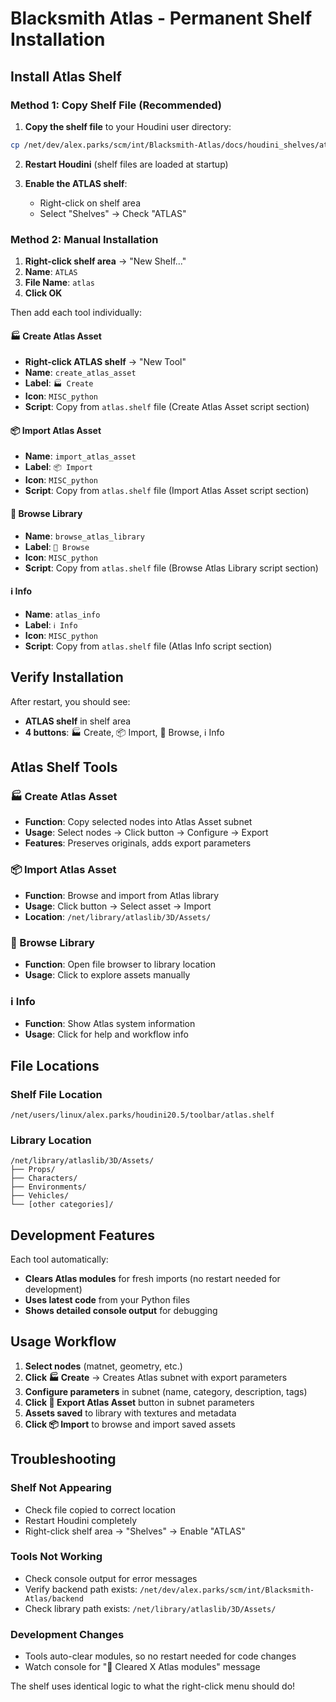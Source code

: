 # Blacksmith Atlas - Permanent Shelf Installation

## Install Atlas Shelf

### Method 1: Copy Shelf File (Recommended)

1. **Copy the shelf file** to your Houdini user directory:
```bash
cp /net/dev/alex.parks/scm/int/Blacksmith-Atlas/docs/houdini_shelves/atlas.shelf /net/users/linux/alex.parks/houdini20.5/toolbar/
```

2. **Restart Houdini** (shelf files are loaded at startup)

3. **Enable the ATLAS shelf**:
   - Right-click on shelf area
   - Select "Shelves" → Check "ATLAS"

### Method 2: Manual Installation

1. **Right-click shelf area** → "New Shelf..."
2. **Name**: `ATLAS`
3. **File Name**: `atlas`
4. **Click OK**

Then add each tool individually:

#### 🏭 Create Atlas Asset
- **Right-click ATLAS shelf** → "New Tool"
- **Name**: `create_atlas_asset`
- **Label**: `🏭 Create`
- **Icon**: `MISC_python`
- **Script**: Copy from `atlas.shelf` file (Create Atlas Asset script section)

#### 📦 Import Atlas Asset  
- **Name**: `import_atlas_asset`
- **Label**: `📦 Import`
- **Icon**: `MISC_python`
- **Script**: Copy from `atlas.shelf` file (Import Atlas Asset script section)

#### 📂 Browse Library
- **Name**: `browse_atlas_library`
- **Label**: `📂 Browse`
- **Icon**: `MISC_python`
- **Script**: Copy from `atlas.shelf` file (Browse Atlas Library script section)

#### ℹ️ Info
- **Name**: `atlas_info`
- **Label**: `ℹ️ Info`
- **Icon**: `MISC_python`
- **Script**: Copy from `atlas.shelf` file (Atlas Info script section)

## Verify Installation

After restart, you should see:
- **ATLAS shelf** in shelf area
- **4 buttons**: 🏭 Create, 📦 Import, 📂 Browse, ℹ️ Info

## Atlas Shelf Tools

### 🏭 Create Atlas Asset
- **Function**: Copy selected nodes into Atlas Asset subnet
- **Usage**: Select nodes → Click button → Configure → Export
- **Features**: Preserves originals, adds export parameters

### 📦 Import Atlas Asset
- **Function**: Browse and import from Atlas library
- **Usage**: Click button → Select asset → Import
- **Location**: `/net/library/atlaslib/3D/Assets/`

### 📂 Browse Library
- **Function**: Open file browser to library location
- **Usage**: Click to explore assets manually

### ℹ️ Info  
- **Function**: Show Atlas system information
- **Usage**: Click for help and workflow info

## File Locations

### Shelf File Location
```
/net/users/linux/alex.parks/houdini20.5/toolbar/atlas.shelf
```

### Library Location
```
/net/library/atlaslib/3D/Assets/
├── Props/
├── Characters/
├── Environments/
├── Vehicles/
└── [other categories]/
```

## Development Features

Each tool automatically:
- **Clears Atlas modules** for fresh imports (no restart needed for development)
- **Uses latest code** from your Python files
- **Shows detailed console output** for debugging

## Usage Workflow

1. **Select nodes** (matnet, geometry, etc.)
2. **Click 🏭 Create** → Creates Atlas subnet with export parameters
3. **Configure parameters** in subnet (name, category, description, tags)  
4. **Click 🚀 Export Atlas Asset** button in subnet parameters
5. **Assets saved** to library with textures and metadata
6. **Click 📦 Import** to browse and import saved assets

## Troubleshooting

### Shelf Not Appearing
- Check file copied to correct location
- Restart Houdini completely
- Right-click shelf area → "Shelves" → Enable "ATLAS"

### Tools Not Working
- Check console output for error messages
- Verify backend path exists: `/net/dev/alex.parks/scm/int/Blacksmith-Atlas/backend`
- Check library path exists: `/net/library/atlaslib/3D/Assets/`

### Development Changes
- Tools auto-clear modules, so no restart needed for code changes
- Watch console for "🔄 Cleared X Atlas modules" message

The shelf uses identical logic to what the right-click menu should do!